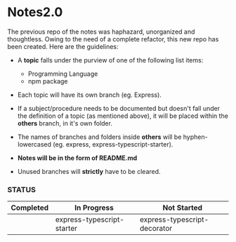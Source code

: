 # Notes2.0

The previous repo of the notes was haphazard, unorganized and thoughtless. 
Owing to the need of a complete refactor, this new repo has been created.
Here are the guidelines:

* A **topic** falls under the purview of one of the following list items:

   * Programming Language
   * npm package

* Each topic will have its own branch (eg. Express).
* If a subject/procedure needs to be documented but doesn't fall under the definition of a topic (as mentioned above), it will be placed within the **others** branch, in it's own folder.
* The names of branches and folders inside **others** will be hyphen-lowercased (eg. express, express-typescript-starter).

* **Notes will be in the form of README.md**
* Unused branches will **strictly** have to be cleared.

### STATUS

|     Completed     |        In Progress       |       Not Started          |
|-------------------|--------------------------|----------------------------|
|                   |express-typescript-starter|express-typescript-decorator|
